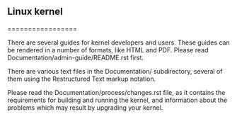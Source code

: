 ## Linux kernel
=================

There are several guides for kernel developers and users. These guides can
be rendered in a number of formats, like HTML and PDF. Please read
Documentation/admin-guide/README.rst first.

There are various text files in the Documentation/ subdirectory,
several of them using the Restructured Text markup notation.

Please read the Documentation/process/changes.rst file, as it contains the
requirements for building and running the kernel, and information about
the problems which may result by upgrading your kernel.
